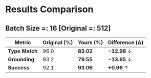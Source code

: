 # Results Comparison
## Batch Size =: 16 [Original =: 512]

| Metric         | Original (%) | Yours (%)    | Difference (Δ)  |
|----------------|--------------|--------------|-----------------|
| **Type Match** | 96.0         | **83.02**    | **-12.98** ↓    |
| **Grounding**  | 93.2         | **79.55**    | **-13.65** ↓    |
| **Success**    | 92.1         | **93.06**    | **+0.96** ↑     |

